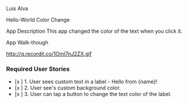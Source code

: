 Luis Alva

Hello-World Color Change

App Description
This app changed the color of the text when you click it.

App Walk-though

http://g.recordit.co/1OmI7nJ2ZX.gif


### Required User Stories
- [x ] 1. User sees custom text in a label - Hello from {name}!
- [x ] 2. User see's custom background color.
- [x ] 3. User can tap a button to change the text color of the label.

